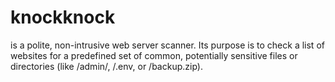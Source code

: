 # knockknock
 is a polite, non-intrusive web server scanner. Its purpose is to check a list of websites for a predefined set of common, potentially sensitive files or directories (like /admin/, /.env, or /backup.zip).
